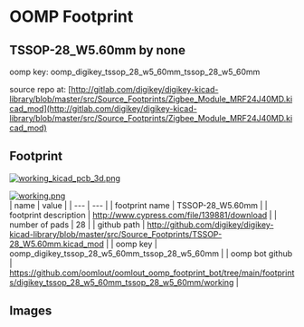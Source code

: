 # OOMP Footprint  
## TSSOP-28_W5.60mm  by none  
  
oomp key: oomp_digikey_tssop_28_w5_60mm_tssop_28_w5_60mm  
  
source repo at: [http://gitlab.com/digikey/digikey-kicad-library/blob/master/src/Source_Footprints/Zigbee_Module_MRF24J40MD.kicad_mod](http://gitlab.com/digikey/digikey-kicad-library/blob/master/src/Source_Footprints/Zigbee_Module_MRF24J40MD.kicad_mod)  
## Footprint  
  
[![working_kicad_pcb_3d.png](working_kicad_pcb_3d_600.png)](working_kicad_pcb_3d.png)  
  
[![working.png](working_600.png)](working.png)  
| name | value | 
| --- | --- | 
| footprint name | TSSOP-28_W5.60mm | 
| footprint description | http://www.cypress.com/file/139881/download | 
| number of pads | 28 | 
| github path | http://github.com/digikey/digikey-kicad-library/blob/master/src/Source_Footprints/TSSOP-28_W5.60mm.kicad_mod | 
| oomp key | oomp_digikey_tssop_28_w5_60mm_tssop_28_w5_60mm | 
| oomp bot github | https://github.com/oomlout/oomlout_oomp_footprint_bot/tree/main/footprints/digikey_tssop_28_w5_60mm_tssop_28_w5_60mm/working | 
## Images  
